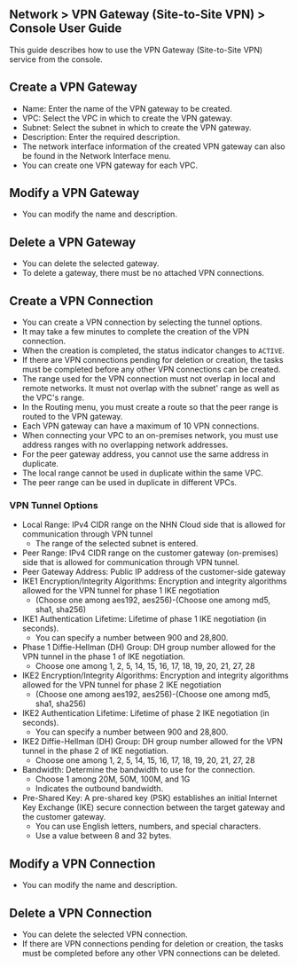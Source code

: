 ## Network > VPN Gateway (Site-to-Site VPN) > Console User Guide

This guide describes how to use the VPN Gateway (Site-to-Site VPN) service from the console.


<a id="1"></a>
## Create a VPN Gateway

* Name: Enter the name of the VPN gateway to be created.
* VPC: Select the VPC in which to create the VPN gateway.
* Subnet: Select the subnet in which to create the VPN gateway.
* Description: Enter the required description.
* The network interface information of the created VPN gateway can also be found in the Network Interface menu.
* You can create one VPN gateway for each VPC.

<a id="2"></a>
## Modify a VPN Gateway

* You can modify the name and description.

<a id="3"></a>
## Delete a VPN Gateway

* You can delete the selected gateway.
* To delete a gateway, there must be no attached VPN connections.

<a id="4"></a>
## Create a VPN Connection

* You can create a VPN connection by selecting the tunnel options.
* It may take a few minutes to complete the creation of the VPN connection.
* When the creation is completed, the status indicator changes to `ACTIVE`.
* If there are VPN connections pending for deletion or creation, the tasks must be completed before any other VPN connections can be created.
* The range used for the VPN connection must not overlap in local and remote networks. It must not overlap with the subnet' range as well as the VPC's range.
* In the Routing menu, you must create a route so that the peer range is routed to the VPN gateway.
* Each VPN gateway can have a maximum of 10 VPN connections.
* When connecting your VPC to an on-premises network, you must use address ranges with no overlapping network addresses.
* For the peer gateway address, you cannot use the same address in duplicate.
* The local range cannot be used in duplicate within the same VPC.
* The peer range can be used in duplicate in different VPCs.

<a id="5"></a>
### VPN Tunnel Options

* Local Range: IPv4 CIDR range on the NHN Cloud side that is allowed for communication through VPN tunnel
    * The range of the selected subnet is entered.
* Peer Range: IPv4 CIDR range on the customer gateway (on-premises) side that is allowed for communication through VPN tunnel.
* Peer Gateway Address: Public IP address of the customer-side gateway
* IKE1 Encryption/Integrity Algorithms: Encryption and integrity algorithms allowed for the VPN tunnel for phase 1 IKE negotiation
    * (Choose one among aes192, aes256)-(Choose one among md5, sha1, sha256)
* IKE1 Authentication Lifetime: Lifetime of phase 1 IKE negotiation (in seconds).
    * You can specify a number between 900 and 28,800.
* Phase 1 Diffie-Hellman (DH) Group: DH group number allowed for the VPN tunnel in the phase 1 of IKE negotiation.
    * Choose one among 1, 2, 5, 14, 15, 16, 17, 18, 19, 20, 21, 27, 28
* IKE2 Encryption/Integrity Algorithms: Encryption and integrity algorithms allowed for the VPN tunnel for phase 2 IKE negotiation
    * (Choose one among aes192, aes256)-(Choose one among md5, sha1, sha256)
* IKE2 Authentication Lifetime: Lifetime of phase 2 IKE negotiation (in seconds).
    * You can specify a number between 900 and 28,800.
* IKE2 Diffie-Hellman (DH) Group: DH group number allowed for the VPN tunnel in the phase 2 of IKE negotiation.
    * Choose one among 1, 2, 5, 14, 15, 16, 17, 18, 19, 20, 21, 27, 28
* Bandwidth: Determine the bandwidth to use for the connection.
    * Choose 1 among 20M, 50M, 100M, and 1G
    * Indicates the outbound bandwidth.
* Pre-Shared Key: A pre-shared key (PSK) establishes an initial Internet Key Exchange (IKE) secure connection between the target gateway and the customer gateway.
    * You can use English letters, numbers, and special characters.
    * Use a value between 8 and 32 bytes.

<a id="6"></a>
## Modify a VPN Connection

* You can modify the name and description.

<a id="7"></a>
## Delete a VPN Connection

* You can delete the selected VPN connection.
* If there are VPN connections pending for deletion or creation, the tasks must be completed before any other VPN connections can be deleted.

